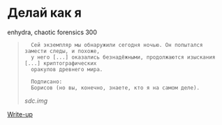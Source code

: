 # Делай как я

enhydra, chaotic forensics 300

> ```
>   Сей экземпляр мы обнаружили сегодня ночью. Он попытался замести следы, и похоже,
>   у него [...] оказались безнадёжными, продолжаются изыскания [...] криптографических
>   оракулов древнего мира.
> 
>   Подписано:
>   Борисов (но вы, конечно, знаете, кто я на самом деле).
> ```
>
> *sdc.img*

[Write-up](WRITEUP.md)
